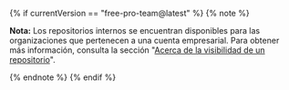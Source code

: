 {% if currentVersion == "free-pro-team@latest" %}
{% note %}

**Nota:** Los repositorios internos se encuentran disponibles para las organizaciones que pertenecen a una cuenta empresarial. Para obtener más información, consulta la sección "[Acerca de la visibilidad de un repositorio](/github/creating-cloning-and-archiving-repositories/about-repository-visibility)".

{% endnote %}
{% endif %}
